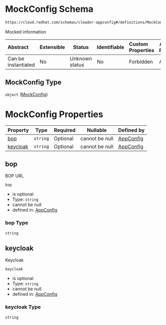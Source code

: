# MockConfig Schema

```txt
https://cloud.redhat.com/schemas/clowder-appconfig#/definitions/MockConfig
```

Mocked information


| Abstract            | Extensible | Status         | Identifiable | Custom Properties | Additional Properties | Access Restrictions | Defined In                                                    |
| :------------------ | ---------- | -------------- | ------------ | :---------------- | --------------------- | ------------------- | ------------------------------------------------------------- |
| Can be instantiated | No         | Unknown status | No           | Forbidden         | Allowed               | none                | [schema.json\*](../../out/schema.json "open original schema") |

## MockConfig Type

`object` ([MockConfig](schema-definitions-mockconfig.md))

# MockConfig Properties

| Property              | Type     | Required | Nullable       | Defined by                                                                                                                                                              |
| :-------------------- | -------- | -------- | -------------- | :---------------------------------------------------------------------------------------------------------------------------------------------------------------------- |
| [bop](#bop)           | `string` | Optional | cannot be null | [AppConfig](schema-definitions-mockconfig-properties-bop.md "https&#x3A;//cloud.redhat.com/schemas/clowder-appconfig#/definitions/MockConfig/properties/bop")           |
| [keycloak](#keycloak) | `string` | Optional | cannot be null | [AppConfig](schema-definitions-mockconfig-properties-keycloak.md "https&#x3A;//cloud.redhat.com/schemas/clowder-appconfig#/definitions/MockConfig/properties/keycloak") |

## bop

BOP URL


`bop`

-   is optional
-   Type: `string`
-   cannot be null
-   defined in: [AppConfig](schema-definitions-mockconfig-properties-bop.md "https&#x3A;//cloud.redhat.com/schemas/clowder-appconfig#/definitions/MockConfig/properties/bop")

### bop Type

`string`

## keycloak

Keycloak


`keycloak`

-   is optional
-   Type: `string`
-   cannot be null
-   defined in: [AppConfig](schema-definitions-mockconfig-properties-keycloak.md "https&#x3A;//cloud.redhat.com/schemas/clowder-appconfig#/definitions/MockConfig/properties/keycloak")

### keycloak Type

`string`
